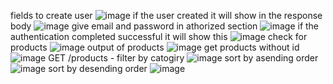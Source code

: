 
fields to create user
![image](https://github.com/user-attachments/assets/b6c3c992-abd7-497f-990b-7c36fdc2980e)
if the user created it will show in the response body
![image](https://github.com/user-attachments/assets/03709fec-e3cb-4028-b462-19c257ba822e)
give email and password in athorized section 
![image](https://github.com/user-attachments/assets/f25504c0-0246-473a-81be-2279638a91de)
if the authentication completed successful it will show this
![image](https://github.com/user-attachments/assets/fa733e04-68ed-4f68-84be-6022ccab3be9)
check for products
![image](https://github.com/user-attachments/assets/d153f83b-5eb7-4068-81d4-7deb7b6dd21b)
output of products
![image](https://github.com/user-attachments/assets/2adac5ef-0e1e-480b-81ff-12036722b327)
get products without id
![image](https://github.com/user-attachments/assets/23580dd3-7038-4e8e-bb01-ceadf1a7481e)
GET /products - filter by catogiry
![image](https://github.com/user-attachments/assets/276eed0b-76c3-4397-b8a4-75c1cf22c3a9)
sort by asending order
![image](https://github.com/user-attachments/assets/bf3ee5b9-d3b0-450b-983d-7e9083f0c5c4)
sort by desending order
![image](https://github.com/user-attachments/assets/87ad9b12-9e29-43fb-baa1-aff7a0e87f0f)









